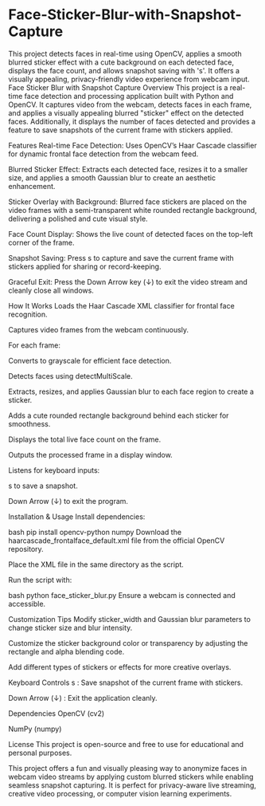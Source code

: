 # Face-Sticker-Blur-with-Snapshot-Capture
This project detects faces in real-time using OpenCV, applies a smooth blurred sticker effect with a cute background on each detected face, displays the face count, and allows snapshot saving with 's'. It offers a visually appealing, privacy-friendly video experience from webcam input.
Face Sticker Blur with Snapshot Capture
Overview
This project is a real-time face detection and processing application built with Python and OpenCV. It captures video from the webcam, detects faces in each frame, and applies a visually appealing blurred "sticker" effect on the detected faces. Additionally, it displays the number of faces detected and provides a feature to save snapshots of the current frame with stickers applied.

Features
Real-time Face Detection: Uses OpenCV’s Haar Cascade classifier for dynamic frontal face detection from the webcam feed.

Blurred Sticker Effect: Extracts each detected face, resizes it to a smaller size, and applies a smooth Gaussian blur to create an aesthetic enhancement.

Sticker Overlay with Background: Blurred face stickers are placed on the video frames with a semi-transparent white rounded rectangle background, delivering a polished and cute visual style.

Face Count Display: Shows the live count of detected faces on the top-left corner of the frame.

Snapshot Saving: Press s to capture and save the current frame with stickers applied for sharing or record-keeping.

Graceful Exit: Press the Down Arrow key (↓) to exit the video stream and cleanly close all windows.

How It Works
Loads the Haar Cascade XML classifier for frontal face recognition.

Captures video frames from the webcam continuously.

For each frame:

Converts to grayscale for efficient face detection.

Detects faces using detectMultiScale.

Extracts, resizes, and applies Gaussian blur to each face region to create a sticker.

Adds a cute rounded rectangle background behind each sticker for smoothness.

Displays the total live face count on the frame.

Outputs the processed frame in a display window.

Listens for keyboard inputs:

s to save a snapshot.

Down Arrow (↓) to exit the program.

Installation & Usage
Install dependencies:

bash
pip install opencv-python numpy
Download the haarcascade_frontalface_default.xml file from the official OpenCV repository.

Place the XML file in the same directory as the script.

Run the script with:

bash
python face_sticker_blur.py
Ensure a webcam is connected and accessible.

Customization Tips
Modify sticker_width and Gaussian blur parameters to change sticker size and blur intensity.

Customize the sticker background color or transparency by adjusting the rectangle and alpha blending code.

Add different types of stickers or effects for more creative overlays.

Keyboard Controls
s : Save snapshot of the current frame with stickers.

Down Arrow (↓) : Exit the application cleanly.

Dependencies
OpenCV (cv2)

NumPy (numpy)

License
This project is open-source and free to use for educational and personal purposes.

This project offers a fun and visually pleasing way to anonymize faces in webcam video streams by applying custom blurred stickers while enabling seamless snapshot capturing. It is perfect for privacy-aware live streaming, creative video processing, or computer vision learning experiments.
